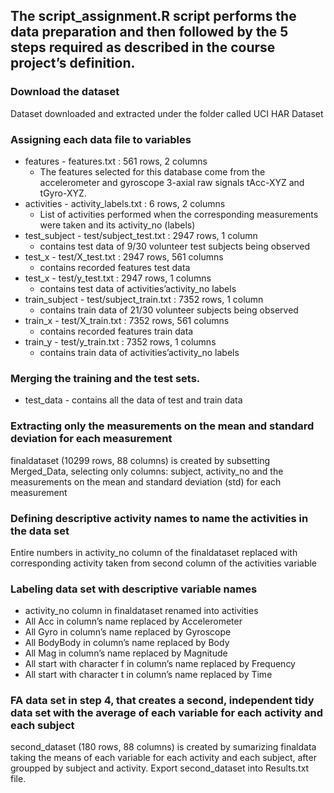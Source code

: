 ## The script_assignment.R script performs the data preparation and then followed by the 5 steps required as described in the course project’s definition.

### Download the dataset
Dataset downloaded and extracted under the folder called UCI HAR Dataset

### Assigning each data file to variables
* features - features.txt : 561 rows, 2 columns
  * The features selected for this database come from the accelerometer and gyroscope 3-axial raw signals tAcc-XYZ and tGyro-XYZ.
* activities - activity_labels.txt : 6 rows, 2 columns
  * List of activities performed when the corresponding measurements were taken and its activity_no (labels)
* test_subject - test/subject_test.txt : 2947 rows, 1 column
  * contains test data of 9/30 volunteer test subjects being observed
* test_x - test/X_test.txt : 2947 rows, 561 columns
  * contains recorded features test data
* test_x - test/y_test.txt : 2947 rows, 1 columns
  * contains test data of activities’activity_no labels
* train_subject - test/subject_train.txt : 7352 rows, 1 column
  * contains train data of 21/30 volunteer subjects being observed
* train_x - test/X_train.txt : 7352 rows, 561 columns
  * contains recorded features train data
* train_y - test/y_train.txt : 7352 rows, 1 columns
  * contains train data of activities’activity_no labels

### Merging the training and the test sets.
* test_data - contains all the data of test and train data

### Extracting only the measurements on the mean and standard deviation for each measurement
finaldataset (10299 rows, 88 columns) is created by subsetting Merged_Data, selecting only columns: subject, activity_no and the measurements on the mean and standard deviation (std) for each measurement

### Defining descriptive activity names to name the activities in the data set
Entire numbers in activity_no column of the finaldataset replaced with corresponding activity taken from second column of the activities variable

### Labeling data set with descriptive variable names
* activity_no column in finaldataset renamed into activities
* All Acc in column’s name replaced by Accelerometer
* All Gyro in column’s name replaced by Gyroscope
* All BodyBody in column’s name replaced by Body
* All Mag in column’s name replaced by Magnitude
* All start with character f in column’s name replaced by Frequency
* All start with character t in column’s name replaced by Time

### FA data set in step 4, that creates a second, independent tidy data set with the average of each variable for each activity and each subject
second_dataset (180 rows, 88 columns) is created by sumarizing finaldata taking the means of each variable for each activity and each subject, after groupped by subject and activity.
Export second_dataset into Results.txt file.
